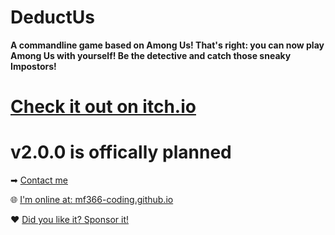 # DeductUs
**A commandline game based on Among Us! That's right: you can now play Among Us with yourself! Be the detective and catch those sneaky Impostors!**

# [Check it out on itch.io](https://mf366.itch.io/DeductUs)

# v2.0.0 is offically planned

➡ [Contact me](mailto:real_mf366@yahoo.com)

🌐 [I'm online at: mf366-coding.github.io](https://mf366-coding.github.io)

❤ [Did you like it? Sponsor it!](https://buymeacoffee.com/mf366)
